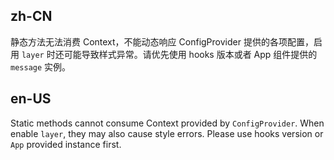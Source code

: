 ## zh-CN

静态方法无法消费 Context，不能动态响应 ConfigProvider 提供的各项配置，启用 `layer` 时还可能导致样式异常。请优先使用 hooks 版本或者 App 组件提供的 `message` 实例。

## en-US

Static methods cannot consume Context provided by `ConfigProvider`. When enable `layer`, they may also cause style errors. Please use hooks version or `App` provided instance first.

